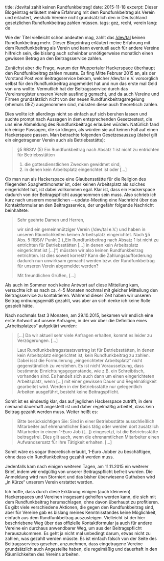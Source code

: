 title: /dev/tal zahlt keinen Rundfunkbeitrag!
date: 2015-11-18
excerpt: Dieser Blogeintrag erläutert meine Erfahrung mit dem Rundfunkbeitrag als Verein und erläutert, weshalb Vereine nicht grundsätzlich den in Deutschland gesetzlichen Rundfunkbeitrag zahlen müssen.
tags: gez, recht, verein
lang: de

Wie der Titel vielleicht schon andeuten mag, zahlt das
[/dev/tal](https://devtal.de) keinen Rundfunkbeitrag mehr. Dieser Blogeintrag
erläutert meine Erfahrung mit dem Rundfunkbeitrag als Verein und kann eventuell
auch für andere Vereine hilfreich sein, die bislang auch scheinbar
unnötigerweise monatlich einen gewissen Betrag an den Beitragsservice zahlen.

Zunächst aber die Frage, warum der Wuppertaler Hackerspace überhaupt den
Rundfunkbeitrag zahlen musste. Es fing Mitte Februar 2015 an, als der Vorstand
Post vom Beitragsservice bekam, welcher /dev/tal e.V. vorsorglich selbst für
den Rundfunkbeitrag angemeldet hat und nun das erste mal Geld von uns wollte.
Vermutlich hat der Beitragsservice durch das Vereinsregister unseren Verein
ausfindig gemacht, und da auch Vereine und Firmen grundsätzlich nicht von der
neuen Rundfunkbeitragsregelung (ehemals GEZ) ausgenommen sind, müssten diese
auch theoretisch zahlen.

Dies wollte ich allerdings nicht so einfach auf sich beruhen lassen und suchte
prompt nach Aussagen in dem entsprechenden Gesetzestext, die uns eine Abmeldung
des Rundfunkbeitrags erlauben würden. Natürlich fand ich einige Passagen, die
so klingen, als würden sie auf keinen Fall auf einen Hackerspace passen. Man
betrachte folgenden Gesetzesauszug (dabei gilt ein eingetragener Verein auch
als Betriebsstätte):

> §5 RBStV (5) Ein Rundfunkbeitrag nach Absatz 1 ist nicht zu entrichten für
> Betriebsstätten
>
> 1. die gottesdienstlichen Zwecken gewidmet sind,
> 2. in denen kein Arbeitsplatz eingerichtet ist oder
>    […]

Ob man nun als Hackerspace eine Glaubensstätte für die Religion des fliegenden
Spaghettimonster ist, oder keinen Arbeitsplatz als solches eingerichtet hat,
ist dabei vollkommen egal. Klar ist, dass ein Hackerspace dadurch von der
Beitragspflicht ausgenommen sein muss. Also schrieb ich kurz nach unserem
monatlichen --update-Meeting eine Nachricht über das Kontaktformular an den
Beitragsservice, der ungefähr folgende Nachricht beinhaltete:

> Sehr geehrte Damen und Herren,
> 
> wir sind ein gemeinnnütziger Verein (/dev/tal e.V.) und haben in unseren
> Räumlichkeiten keinen Arbeitsplatz eingerichtet. Nach §5 Abs. 5 RBStV Punkt 2
> („Ein Rundfunkbeitrag nach Absatz 1 ist nicht zu entrichten für
> Betriebsstätten […] in denen kein Arbeitsplatz eingerichtet ist […]“) müssten
> wir also keinen Rundfunkbeitrag entrichten. Ist dies soweit korrekt? Kann die
> Zahlungsaufforderung dadurch nun unwirksam gemacht werden bzw. der
> Rundfunkbeitrag für unseren Verein abgemeldet werden?
> 
> Mit freundlichen Grüßen, […]

Als auch im Sommer noch keine Antwort auf diese Mitteilung kam, versuchte ich
es nach ca. 4-5 Monaten nochmal mit gleicher Mitteilung den Beitragsservice zu
kontaktieren. Während dieser Zeit haben wir unseren Beitrag ordnungsgemäß
gezahlt, was aber an sich denke ich keine Rolle gespielt hätte.

Nach nochmals fast 3 Monaten, am 29.10.2015, bekamen wir endlich eine erste
Antwort auf unsere Anfragen, in der wir über die Definition eines
„Arbeitsplatzes“ aufgeklärt wurden:

> […] Da wir aktuell sehr viele Anfragen erhalten, kommt es leider zu
> Verzögerungen. […]
> 
> Laut Rundfunkbeitragsstaatsvertrag ist für Betriebsstätten, in denen kein
> Arbeitsplatz eingerichtet ist, kein Rundfunkbeitrag zu zahlen. Dabei isst die
> Formulierung „eingerichteter Arbeitsplatz“ nicht gegenständlich zu verstehen.
> Es ist nicht Voraussetzung, dass bestimmte Einrichtungsgegenstände, wie z.B.
> ein Schreibtisch, vorhanden sind. Es handelt sich auch dann um einen
> eingerichteten Arbeitsplatz, wenn […] mit einer gewissen Dauer und
> Regelmäßigkeit gearbeitet wird. Werden in der Betriebsstätte nur gelegentlich
> Arbeiten ausgeführt, besteht keine Beitragspflicht.

Somit ist es eindeutig klar, das auf jeglichen Hackerspace zutrifft, in dem
niemand dauerhaft angestellt ist und daher regelmäßig arbeitet, dass kein
Beitrag gezahlt werden muss. Weiter heißt es:

> Bitte berücksichtigen Sie: Sind in einer Betriebsstätte ausschließlich
> Mitarbeiter auf ehrenamtlicher Basis tätig oder werden dort zusätzlich
> Mitarbeiter in einem 1-Euro Job ([…]) eingesetzt, ist die Betriebsstätte
> beitragsfrei. Dies gilt auch, wenn die ehrenamtlichen Mitarbeiter einen
> Aufwandsersatz für Ihre Tätigkeit erhalten. […]

Somit wäre es sogar theoretisch erlaubt, 1-Euro Jobber zu beschäftigen, ohne
dass ein Rundfunkbeitrag gezahlt werden muss.

Jedenfalls kam nach einigen weiteren Tagen, am 11.11.2015 ein weiterer Brief,
indem wir endgültig von unserer Beitragspflicht befreit wurden. Die Anmeldung
wird nun Storniert und das bisher überwiesene Guthaben wird „in Kürze“ unserem
Verein erstattet werden.

Ich hoffe, dass durch diese Erklärung einigen (auch kleineren) Hackerspaces und
Vereinen insgesamt geholfen werden kann, die sich mit dem Rundfunkbeitrag
herumschlagen, ohne davon überhaupt zu profitieren. Es gibt viele verschiedene
Aktionen, die gegen den Rundfunkbeitrag sind, aber für Vereine gab es bislang
meines Kenntnisstandes keine Möglichkeit, einfach aus dem Rundfunkbeitrag
auszusteigen. Vielleicht ist der hier beschriebene Weg über das offizielle
Kontaktformular ja auch für andere Vereine ein durchaus anwendbarer Weg, um aus
der Beitragspflicht herauszukommen. Es geht ja nicht mal unbedingt darum, etwas
nicht zu zahlen, was gezahlt werden müsste. Es ist einfach falsch von der Seite
des Beitragsservices gesehen, anzunehmen, dass eingetragene Vereine
grundsätzlich auch Angestellte haben, die regelmäßig und dauerhaft in den
Räumlichkeiten des Vereins arbeiten.
